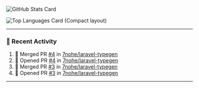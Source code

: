 ![GitHub Stats Card](https://github-readme-stats.vercel.app/api?username=7nohe&count_private=true&theme=react)

![Top Languages Card (Compact layout)](https://github-readme-stats.vercel.app/api/top-langs/?username=7nohe&layout=compact&theme=react)

---

### :koala: Recent Activity

<!--START_SECTION:activity-->
1. 🎉 Merged PR [#4](https://github.com/7nohe/laravel-typegen/pull/4) in [7nohe/laravel-typegen](https://github.com/7nohe/laravel-typegen)
2. 💪 Opened PR [#4](https://github.com/7nohe/laravel-typegen/pull/4) in [7nohe/laravel-typegen](https://github.com/7nohe/laravel-typegen)
3. 🎉 Merged PR [#3](https://github.com/7nohe/laravel-typegen/pull/3) in [7nohe/laravel-typegen](https://github.com/7nohe/laravel-typegen)
4. 💪 Opened PR [#3](https://github.com/7nohe/laravel-typegen/pull/3) in [7nohe/laravel-typegen](https://github.com/7nohe/laravel-typegen)
<!--END_SECTION:activity-->

---
